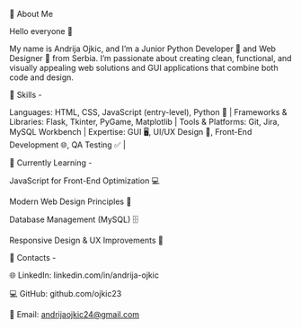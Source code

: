 💼 About Me

Hello everyone 👋

My name is Andrija Ojkic, and I’m a Junior Python Developer 🐍 and Web Designer 🎨 from Serbia.
I’m passionate about creating clean, functional, and visually appealing web solutions and GUI applications that combine both code and design.


🎯 Skills - 

Languages: HTML, CSS, JavaScript (entry-level), Python 🐍 |
Frameworks & Libraries: Flask, Tkinter, PyGame, Matplotlib | 
Tools & Platforms: Git, Jira, MySQL Workbench |
Expertise: GUI 🖥️, UI/UX Design 🎨, Front-End Development 🌐, QA Testing ✅ |


📖 Currently Learning - 

JavaScript for Front-End Optimization 💻

Modern Web Design Principles 🎨

Database Management (MySQL) 🗄️

Responsive Design & UX Improvements 📱


🔗 Contacts - 

🌐 LinkedIn: linkedin.com/in/andrija-ojkic

💻 GitHub: github.com/ojkic23

📧 Email: andrijaojkic24@gmail.com
